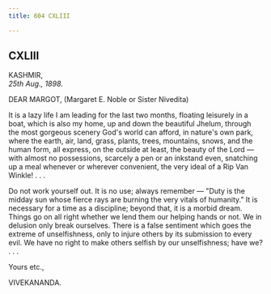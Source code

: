 ```yaml
---
title: 604 CXLIII

---
```

  

  


## CXLIII

KASHMIR,  
*25th Aug., 1898*.

DEAR MARGOT, (Margaret E. Noble or Sister Nivedita)

It is a lazy life I am leading for the last two months, floating
leisurely in a boat, which is also my home, up and down the beautiful
Jhelum, through the most gorgeous scenery God's world can afford, in
nature's own park, where the earth, air, land, grass, plants, trees,
mountains, snows, and the human form, all express, on the outside at
least, the beauty of the Lord — with almost no possessions, scarcely a
pen or an inkstand even, snatching up a meal whenever or wherever
convenient, the very ideal of a Rip Van Winkle! . . .

Do not work yourself out. It is no use; always remember — "Duty is the
midday sun whose fierce rays are burning the very vitals of humanity."
It is necessary for a time as a discipline; beyond that, it is a morbid
dream. Things go on all right whether we lend them our helping hands or
not. We in delusion only break ourselves. There is a false sentiment
which goes the extreme of unselfishness, only to injure others by its
submission to every evil. We have no right to make others selfish by our
unselfishness; have we? . . . 

Yours etc.,

VIVEKANANDA.